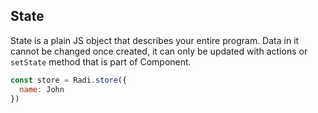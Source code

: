 ## State

State is a plain JS object that describes your entire program. Data in it cannot be changed once created, it can only be updated with actions or `setState` method that is part of Component.

```js
const store = Radi.store({
  name: John
})
```
